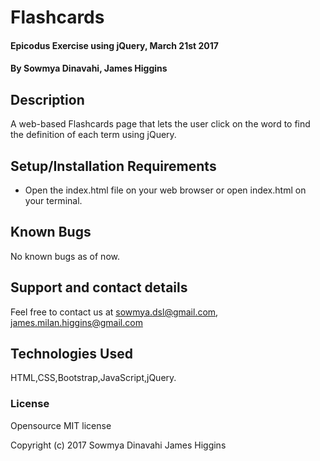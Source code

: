 # Flashcards

#### Epicodus Exercise using jQuery, March 21st 2017

#### By Sowmya Dinavahi, James Higgins

## Description

A web-based Flashcards page that lets the user click on the word to find the definition of each term using jQuery.

## Setup/Installation Requirements

* Open the index.html file on your web browser or open index.html on your terminal.


## Known Bugs

No known bugs as of now.

## Support and contact details

Feel free to contact us at sowmya.dsl@gmail.com, james.milan.higgins@gmail.com

## Technologies Used

HTML,CSS,Bootstrap,JavaScript,jQuery.
### License

Opensource MIT license

Copyright (c) 2017 Sowmya Dinavahi James Higgins
